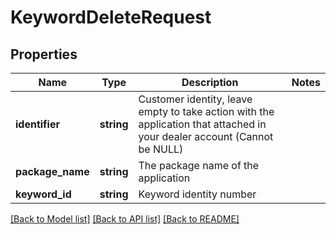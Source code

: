 # KeywordDeleteRequest

## Properties
Name | Type | Description | Notes
------------ | ------------- | ------------- | -------------
**identifier** | **string** | Customer identity, leave empty to take action with the application that attached in your dealer account (Cannot be NULL) | 
**package_name** | **string** | The package name of the application | 
**keyword_id** | **string** | Keyword identity number | 

[[Back to Model list]](../README.md#documentation-for-models) [[Back to API list]](../README.md#documentation-for-api-endpoints) [[Back to README]](../README.md)


